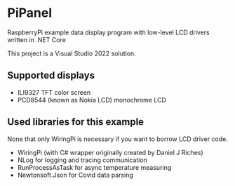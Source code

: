 # PiPanel
RaspberryPi example data display program with low-level LCD drivers written in .NET Core

This project is a Visual Studio 2022 solution.

## Supported displays

  * ILI9327 TFT color screen
  * PCD8544 (known as Nokia LCD) monochrome LCD

## Used libraries for this example

None that only WiringPi is necessary if you want to borrow LCD driver code.

  * WiringPi (with C# wrapper originally created by Daniel J Riches)
  * NLog for logging and tracing communication
  * RunProcessAsTask for async temperature measuring
  * Newtonsoft.Json for Covid data parsing
  
